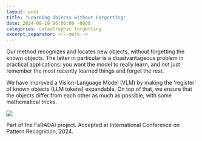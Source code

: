 ```yaml
---
layout: post
title: "Learning Objects without Forgetting"
date: 2024-08-19 06:00:00 -0000
categories: catastrophic forgetting
excerpt_separator: <!--more-->
---
```


Our method recognizes and locates new objects, without forgetting the known objects. 
The latter in particular is a disadvantageous problem in practical applications: 
you want the model to really learn, and not just remember the most recently learned things and forget the rest.

We have improved a Vision-Language Model (VLM) by making the 'register' of known objects (LLM tokens) expandable. 
On top of that, we ensure that the objects differ from each other as much as possible, with some mathematical tricks. 

<img src="https://gertjanburghouts.github.io/pictures/no-forgetting.png">

Part of the FaRADAI project. 
Accepted at International Conference on Pattern Recognition, 2024.
